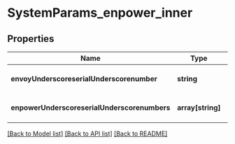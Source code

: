 # SystemParams_enpower_inner

## Properties
Name | Type | Description | Notes
------------ | ------------- | ------------- | -------------
**envoyUnderscoreserialUnderscorenumber** | **string** |  | [optional] [default to null]
**enpowerUnderscoreserialUnderscorenumbers** | **array[string]** |  | [optional] [default to null]

[[Back to Model list]](../README.md#documentation-for-models) [[Back to API list]](../README.md#documentation-for-api-endpoints) [[Back to README]](../README.md)


